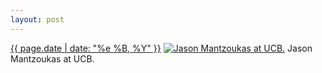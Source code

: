 ```yaml
---
layout: post
---
```


<p>
  <time><a href="/286">{{ page.date | date: "%e %B, %Y" }}</a></time>
  <a href="/286"><img src="{{ site.assets_url }}/286-640.jpg" srcset="{{ site.assets_url }}/286-1280.jpg 1280w, {{ site.assets_url }}/286-960.jpg 960w, {{ site.assets_url }}/286-640.jpg 640w, {{ site.assets_url }}/286-320.jpg 320w" sizes="(min-width: 700px) 50vw, calc(100vw - 2rem)" alt="Jason Mantzoukas at UCB." /></a>
  <span>Jason Mantzoukas at UCB.</span>
</p>
